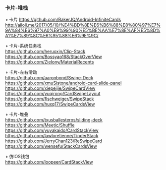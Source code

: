 ### 卡片-堆栈
◑ 卡片
https://github.com/BakerJQ/Android-InfiniteCards  
http://ailoli.me/2017/05/10/%E4%BD%8E%E6%B6%88%E8%80%97%E7%9A%84%E6%97%A0%E9%99%90%E5%BE%AA%E7%8E%AF%E5%8D%A1%E7%89%8C%E6%95%88%E6%9E%9C/  


◑ 卡片-系统任务栈  
https://github.com/heruoxin/Clip-Stack  
https://github.com/Bossyao168/StackOverView    
https://github.com/ZieIony/MaterialRecents   

◑ 卡片-左右滑动  
https://github.com/aaronbond/Swipe-Deck  
https://github.com/xmuSistone/android-card-slide-panel  
https://github.com/xiepeijie/SwipeCardView  
https://github.com/yuqirong/CardSwipeLayout  
https://github.com/flschweiger/SwipeStack  
https://github.com/huxq17/SwipeCardsView  

◑ 卡片-堆叠  
https://github.com/txusballesteros/sliding-deck  
https://github.com/Meetic/Shuffle  
https://github.com/yuyakaido/CardStackView    
https://github.com/lawloretienne/TinderStack    
https://github.com/JerryChan123/ReSwipeCard    
https://github.com/wensefu/StackCardsView    

◑ 仿IOS钱包  
https://github.com/loopeer/CardStackView  
